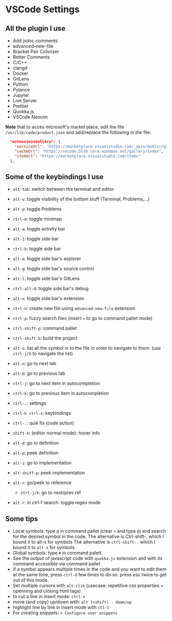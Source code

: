 # VSCode Settings

## All the plugin I use

- Add jsdoc comments
- advanced-new-file
- Bracket Pair Colorizer
- Better Comments
- C/C++
- clangd
- Docker
- GitLens
- Python
- Pylance
- Jupyter
- Live Server
- Prettier
- Quokka.js
- VSCode Neovim

**Note** that to acces microsoft's market place, edit the file `/usr/lib/code/product.json` and add/replace the following in the file:

```json
  "extensionsGallery": {
    "serviceUrl": "https://marketplace.visualstudio.com/_apis/public/gallery",
    "cacheUrl": "https://vscode.blob.core.windows.net/gallery/index",
    "itemUrl": "https://marketplace.visualstudio.com/items"
  },
```

## Some of the keybindings I use

- `alt-tab`: switch between the terminal and editor
- `alt-v`: toggle visibility of the bottom stuff (Terminal, Problems,...)
- `alt-p`: toggle Problems
- `ctrl-m`: toggle minimap

- `alt-a`: toggle activity bar
- `alt-]`: toggle side bar
- `ctrl-b`: toggle side bar
- `alt-e`: toggle side bar's explorer
- `alt-g`: toggle side bar's source control
- `alt-l`: toggle side bar's GitLens
- `ctrl-alt-d`: toggle side bar's debug
- `alt-x`: toggle side bar's extension

- `ctrl-n`: create new file using `advanced-new-file` extension
- `ctrl-p`: fuzzy search files (insert `>` to go to command pallet mode)
- `ctrl-shift-p`: command pallet
- `ctrl-shift-b`: build the project
- `alt-s`: list all the symbol in to the file in order to navigate to them.
  (use `ctrl-j/k` to navigate the list)

- `alt-n`: go to next tab
- `alt-b`: go to previous tab

- `ctrl-j`: go to next item in autocompletion
- `ctrl-k`: go to previous item in autocompletion

- `ctrl-,`: settings
- `ctrl-k ctrl-s`: keybindings

- `ctrl-.`: quik fix (code action)
- `shift-k`: (editor normal mode): hover info

- `alt-d`: go to definition
- `alt-p`: peek definition
- `alt-i`: go to implementation
- `alt-shitf-p`: peek implementation
- `alt-r`: go/peek to reference

  - `ctrl-j/k`: go to next/prev ref

- `alt-r`: in ctrl-f search: toggle regex mode

## Some tips

- Local symbols: type `@` in command pallet (clear `>` and type `@`) and search for
  the desired symbol in the code. The alternative is Ctrl-shift-. which I bound
  it to alt-s for symbols The alternative is `ctrl-shift-.` which I bound it to
  `alt-s` for symbols.
- Global symbols: type `#` in command palett.
- See the output of javascript code with `quokka.js` extension and with its
  command accessible via command pallet
- If a symbol appears multiple times in the code and you want to edit them at
  the same time, press `ctrl-d` few times to do so. press esc twice to get out
  of this mode.
- Set multiple cursors with `alt-clik` (usecase: repetitive css properties +
  openning and closing html tags)
- to cut a line in insert mode: `ctrl-x`
- move (and copy) up/down with: `alt (+shift) - down/up`
- highlight line by line in insert mode with `ctl-l`
- For creating snippets: `> Configure user snippets`
